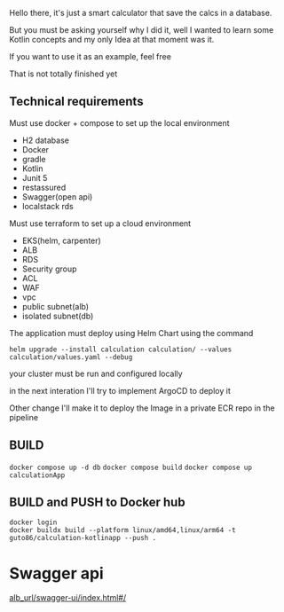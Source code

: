 Hello there, it's just a smart calculator that save the calcs in a database.

But you must be asking yourself why I did it, well I wanted to learn some Kotlin concepts
and my only Idea at that moment was it.

If you want to use it as an example, feel free

That is not totally finished yet


## Technical requirements

Must use docker + compose to set up the local environment 
- H2 database
- Docker
- gradle
- Kotlin
- Junit 5 
- restassured
- Swagger(open api)
- localstack rds

Must use terraform to set up a cloud environment
- EKS(helm, carpenter)
- ALB
- RDS 
- Security group
- ACL
- WAF
- vpc
- public subnet(alb)
- isolated subnet(db)

The application must deploy using Helm Chart using the command

`helm upgrade --install calculation calculation/ --values calculation/values.yaml --debug`

your cluster must be run and configured locally

in the next interation I'll try to implement ArgoCD to deploy it 

Other change I'll make it to deploy the Image in a private ECR repo in the pipeline

## BUILD

`docker compose up -d db`
`docker compose build`
`docker compose up calculationApp`

## BUILD and PUSH to Docker hub

```
docker login
docker buildx build --platform linux/amd64,linux/arm64 -t guto86/calculation-kotlinapp --push .
```


# Swagger api

[alb_url/swagger-ui/index.html#/]()
